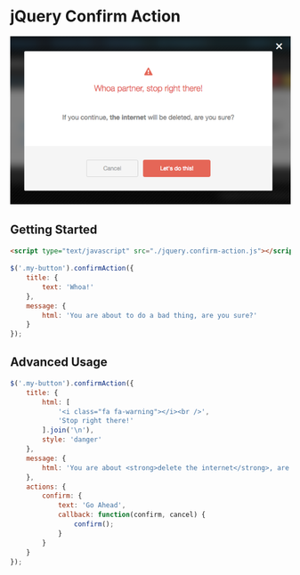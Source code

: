 # jQuery Confirm Action

![screenshot](screenshot.png)

## Getting Started

```html
<script type="text/javascript" src="./jquery.confirm-action.js"></script>
```

```javascript
$('.my-button').confirmAction({
    title: {
        text: 'Whoa!'
    },
    message: {
        html: 'You are about to do a bad thing, are you sure?'
    }
});
```

## Advanced Usage

```javascript
$('.my-button').confirmAction({
    title: {
        html: [
            '<i class="fa fa-warning"></i><br />',
            'Stop right there!'
        ].join('\n'),
        style: 'danger'
    },
    message: {
        html: 'You are about <strong>delete the internet</strong>, are you sure?'
    },
    actions: {
        confirm: {
            text: 'Go Ahead',
            callback: function(confirm, cancel) {
                confirm();
            }
        }
    }
});
```

